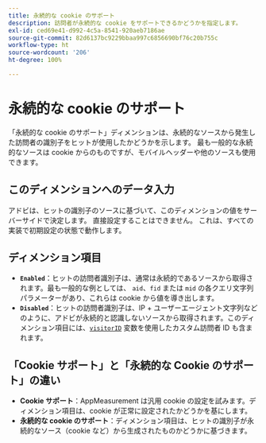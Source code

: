 ```yaml
---
title: 永続的な cookie のサポート
description: 訪問者が永続的な cookie をサポートできるかどうかを指定します。
exl-id: ced69e41-d992-4c5a-8541-920aeb7186ae
source-git-commit: 82d6137bc9229bbaa997c6856690bf76c20b755c
workflow-type: ht
source-wordcount: '206'
ht-degree: 100%

---
```


# 永続的な cookie のサポート

「永続的な cookie のサポート」ディメンションは、永続的なソースから発生した訪問者の識別子をヒットが使用したかどうかを示します。 最も一般的な永続的なソースは cookie からのものですが、モバイルヘッダーや他のソースも使用できます。

## このディメンションへのデータ入力

アドビは、ヒットの識別子のソースに基づいて、このディメンションの値をサーバーサイドで決定します。 直接設定することはできません。 これは、すべての実装で初期設定の状態で動作します。

## ディメンション項目

* **`Enabled`**：ヒットの訪問者識別子は、通常は永続的であるソースから取得されます。最も一般的な例としては、 `aid`、`fid` または `mid` の各クエリ文字列パラメーターがあり、これらは cookie から値を導き出します。
* **`Disabled`**：ヒットの訪問者識別子は、IP + ユーザーエージェント文字列などのように、アドビが永続的と認識しないソースから取得されます。このディメンション項目には、[`visitorID`](/help/implement/vars/config-vars/visitorid.md) 変数を使用したカスタム訪問者 ID も含まれます。

## 「Cookie サポート」と「永続的な Cookie のサポート」の違い

* **Cookie サポート**：AppMeasurement は汎用 cookie の設定を試みます。ディメンション項目は、cookie が正常に設定されたかどうかを基にします。
* **永続的な cookie のサポート**：ディメンション項目は、ヒットの識別子が永続的なソース（cookie など）から生成されたものかどうかに基づきます。
